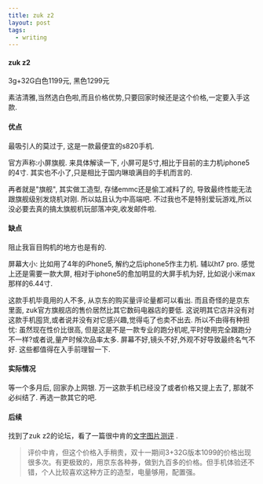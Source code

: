 ```yaml
---
title: zuk z2
layout: post
tags:
  - writing
---
```



#### zuk z2

3g+32G白色1199元, 黑色1299元

素洁清雅,当然选白色啦,而且价格优势,只要回家时候还是这个价格,一定要入手这款.

#### 优点

最吸引人的莫过于, 这是一款最便宜的s820手机. 

官方声称:小屏旗舰. 来具体解读一下, 小屏可是5寸,相比于目前的主力机iphone5的4寸. 其实也不小了,只是相比于国内琳琅满目的手机而言的. 

再者就是"旗舰", 其实做工造型, 存储emmc还是偷工减料了的, 导致最终性能无法跟旗舰级别发烧机对刚. 所以姑且认为中高端吧. 不过我也不是特别爱玩游戏,所以没必要去真的搞太旗舰机玩部落冲突,收发邮件啦.

#### 缺点

阻止我盲目购机的地方也是有的.

屏幕大小: 比如用了4年的iPhone5, 解约之后iphone5作主力机. 辅以ht7 pro. 感觉上还是需要一款大屏, 相对于iphone5的愈加明显的大屏手机为好, 比如说小米max那样的6.44寸.

这款手机毕竟用的人不多, 从京东的购买量评论量都可以看出. 而且奇怪的是京东里面, zuk官方旗舰店的售价居然比其它数码电器店的要低. 这说明其它店并没有对这款手机囤货,或者说并没有对它感兴趣,觉得屯了也卖不出去. 所以不由得有种担忧: 虽然现在性价比很高, 但是这是不是一款专业的跑分机呢,平时使用完全跟跑分不一样?或者说,量产时候次品率太多. 屏幕不好,镜头不好,外观不好导致最终名气不好. 这些都值得在入手前理智一下.

#### 实际情况

等一个多月后, 回家办上网银. 万一这款手机已经没了或者价格又提上去了, 那就不必纠结了. 再选一款其它的吧. 

#### 后续

找到了zuk z2的论坛，看了一篇很中肯的[文字图片测评](http://bbs.lenovomobile.cn/z2/t349324/#pid4305202) .

>评价中肯，但这个价格入手稍贵，双十一期间3+32G版本1099的价格出现很多次。有更极致的，用京东各种券，做到九百多的价格。但手机体验还不错，个人比较喜欢这种方正的造型，电量够用，配置强。


